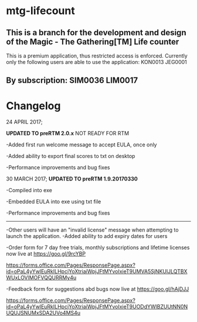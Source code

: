# mtg-lifecount
This is a branch for the development and design of the
Magic - The Gathering[TM] Life counter
----
This is a premium application, thus restricted access is enforced.
Currently only the following users are able to use the application:
KON0013
JEG0001

By subscription:
SIM0036 LIM0017
----
# Changelog

24 APRIL 2017;

**UPDATED TO preRTM 2.0.x** NOT READY FOR RTM

-Added first run welcome message to accept EULA, once only

-Added ability to export final scores to txt on desktop

-Performance improvements and bug fixes

30 MARCH 2017;
**UPDATED TO preRTM 1.9.20170330**

-Compiled into exe

-Embedded EULA into exe using txt file

-Performance improvements and bug fixes

----

-Other users will have an "invalid license" message when attempting to launch the application.
-Added ability to add expiry dates for users

-Order form for 7 day free trials, monthly subscriptions and lifetime licenses now live at
https://goo.gl/9rcYBP

https://forms.office.com/Pages/ResponsePage.aspx?id=oPaL4yYwlEuRkILHpcjYoXtriaiWpjJFtMYvoIxieT9UMVA5SjNKUlJLQTBXWUxLOVlMOFVQQURRMy4u

-Feedback form for suggestions abd bugs now live at
https://goo.gl/hAjDJJ

https://forms.office.com/Pages/ResponsePage.aspx?id=oPaL4yYwlEuRkILHpcjYoXtriaiWpjJFtMYvoIxieT9UODdYWlBZUUtNN0NUQUJSNUMxSDA2UVo4MS4u
